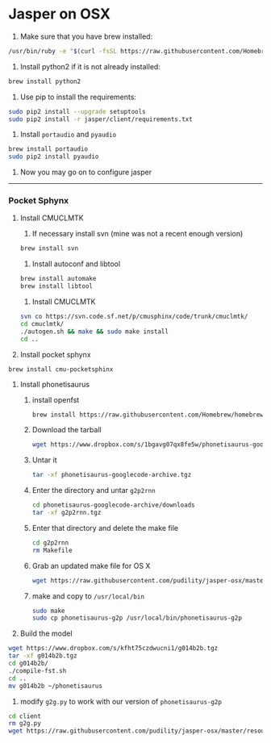 # Jasper on OSX

1. Make sure that you have brew installed:

```bash
/usr/bin/ruby -e "$(curl -fsSL https://raw.githubusercontent.com/Homebrew/install/master/install)"
```

1. Install python2 if it is not already installed:

```bash
brew install python2
```

1. Use pip to install the requirements:

```bash
sudo pip2 install --upgrade setuptools
sudo pip2 install -r jasper/client/requirements.txt
```

1. Install `portaudio` and `pyaudio`

```bash
brew install portaudio
sudo pip2 install pyaudio
```

1. Now you may go on to configure jasper

------

### Pocket Sphynx

1. Install CMUCLMTK

   1. If necessary install svn (mine was not a recent enough version)

   ```bash
   brew install svn
   ```

   1. Install autoconf and libtool

   ```bash
   brew install automake
   brew install libtool
   ```

   1. Install CMUCLMTK

   ```bash
   svn co https://svn.code.sf.net/p/cmusphinx/code/trunk/cmuclmtk/
   cd cmuclmtk/
   ./autogen.sh && make && sudo make install
   cd ..
   ```

2. Install pocket sphynx

```brew
brew install cmu-pocketsphinx
```

1. Install phonetisaurus

   1. install openfst

      ```bash
      brew install https://raw.githubusercontent.com/Homebrew/homebrew-science/08b575e5b63a15489eb2aa91e4282ac574eefedb/openfst.rb
      ```

   2. Download the tarball

      ```bash
      wget https://www.dropbox.com/s/1bgavg07qx8fe5w/phonetisaurus-googlecode-archive.tgz
      ```

   3. Untar it

      ```bash
      tar -xf phonetisaurus-googlecode-archive.tgz
      ```

   4. Enter the directory and untar `g2p2rnn`

      ```bash
      cd phonetisaurus-googlecode-archive/downloads
      tar -xf g2p2rnn.tgz
      ```

   5. Enter that directory and delete the make file

      ```bash
      cd g2p2rnn
      rm Makefile
      ```

   6. Grab an updated make file for OS X

      ```bash
      wget https://raw.githubusercontent.com/pudility/jasper-osx/master/resources/Makefile
      ```

   7. make and copy to `/usr/local/bin`

      ```bash
      sudo make
      sudo cp phonetisaurus-g2p /usr/local/bin/phonetisaurus-g2p
      ```


1. Build the model

```bash
wget https://www.dropbox.com/s/kfht75czdwucni1/g014b2b.tgz
tar -xf g014b2b.tgz
cd g014b2b/
./compile-fst.sh
cd ..
mv g014b2b ~/phonetisaurus
```

1. modify `g2g.py` to work with our version of `phonetisaurus-g2p`
```bash
cd client
rm g2g.py
wget https://raw.githubusercontent.com/pudility/jasper-osx/master/resources/g2p.py
```
